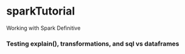 # sparkTutorial
Working with Spark Definitive 

### Testing explain(), transformations, and sql vs dataframes